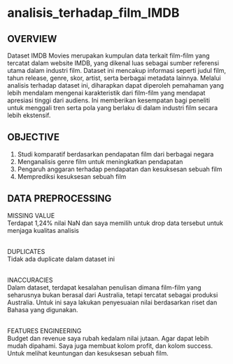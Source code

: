 # analisis_terhadap_film_IMDB
## OVERVIEW
Dataset IMDB Movies merupakan kumpulan data terkait film-film yang tercatat dalam website IMDB, yang dikenal luas sebagai sumber referensi utama dalam industri film. Dataset ini mencakup informasi seperti judul film, tahun release, genre, skor, artist, serta berbagai metadata lainnya. Melalui analisis terhadap dataset ini, diharapkan dapat diperoleh pemahaman yang lebih mendalam mengenai karakteristik dari film-film yang mendapat apresiasi tinggi dari audiens. Ini memberikan kesempatan bagi peneliti untuk menggali tren serta pola yang berlaku di dalam industri film secara lebih ekstensif.
## OBJECTIVE
1. Studi komparatif berdasarkan pendapatan film dari berbagai negara
2. Menganalisis genre film untuk meningkatkan pendapatan
3. Pengaruh anggaran terhadap pendapatan dan kesuksesan sebuah film
4. Memprediksi kesuksesan sebuah film
## DATA PREPROCESSING
MISSING VALUE <br>
Terdapat 1,24% nilai NaN dan saya memilih untuk drop data tersebut untuk menjaga kualitas analisis<br><br>

DUPLICATES<br>
Tidak ada duplicate dalam dataset ini<br><br>

INACCURACIES<br>
Dalam dataset, terdapat kesalahan penulisan dimana film-film yang seharusnya bukan berasal dari Australia, tetapi tercatat sebagai produksi Australia. Untuk ini saya lakukan penyesuaian nilai berdasarkan riset dan Bahasa yang digunakan.<br><br>

FEATURES ENGINEERING<br>
Budget dan revenue saya rubah kedalam nilai jutaan. Agar dapat lebih mudah dipahami. Saya juga membuat kolom profit, dan kolom success. Untuk melihat keuntungan dan kesuksesan sebuah film.<br><br>









